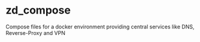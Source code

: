 # zd_compose
Compose files for a docker environment providing central services like DNS, Reverse-Proxy and VPN
